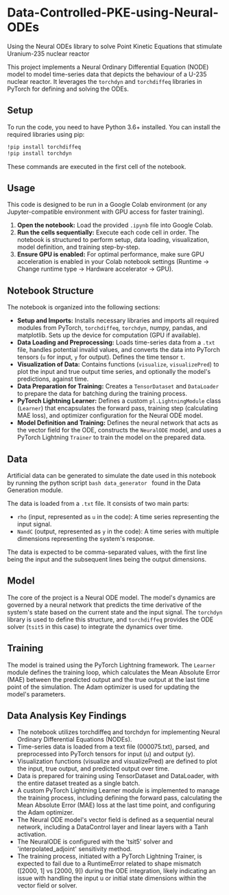 # Data-Controlled-PKE-using-Neural-ODEs
Using the Neural ODEs library to solve Point Kinetic Equations that stimulate Uranium-235 nuclear reactor

This project implements a Neural Ordinary Differential Equation (NODE) model to model time-series data that depicts the behaviour of a U-235 nuclear reactor. It leverages the `torchdyn` and `torchdiffeq` libraries in PyTorch for defining and solving the ODEs.

## Setup

To run the code, you need to have Python 3.6+ installed. You can install the required libraries using pip:

```bash
!pip install torchdiffeq
!pip install torchdyn
```

These commands are executed in the first cell of the notebook.

## Usage

This code is designed to be run in a Google Colab environment (or any Jupyter-compatible environment with GPU access for faster training).

1.  **Open the notebook:** Load the provided `.ipynb` file into Google Colab.
2.  **Run the cells sequentially:** Execute each code cell in order. The notebook is structured to perform setup, data loading, visualization, model definition, and training step-by-step.
3.  **Ensure GPU is enabled:** For optimal performance, make sure GPU acceleration is enabled in your Colab notebook settings (Runtime -> Change runtime type -> Hardware accelerator -> GPU).

## Notebook Structure

The notebook is organized into the following sections:

-   **Setup and Imports:** Installs necessary libraries and imports all required modules from PyTorch, `torchdiffeq`, `torchdyn`, numpy, pandas, and matplotlib. Sets up the device for computation (GPU if available).
-   **Data Loading and Preprocessing:** Loads time-series data from a `.txt` file, handles potential invalid values, and converts the data into PyTorch tensors (`u` for input, `y` for output). Defines the time tensor `t`.
-   **Visualization of Data:** Contains functions (`visualize`, `visualizePred`) to plot the input and true output time series, and optionally the model's predictions, against time.
-   **Data Preparation for Training:** Creates a `TensorDataset` and `DataLoader` to prepare the data for batching during the training process.
-   **PyTorch Lightning Learner:** Defines a custom `pl.LightningModule` class (`Learner`) that encapsulates the forward pass, training step (calculating MAE loss), and optimizer configuration for the Neural ODE model.
-   **Model Definition and Training:** Defines the neural network that acts as the vector field for the ODE, constructs the `NeuralODE` model, and uses a PyTorch Lightning `Trainer` to train the model on the prepared data.

## Data

Artificial data can be generated to simulate the date used in this notebook by running the python script ```bash data_generator ``` found in the Data Generation module.

The data is loaded from a `.txt` file. It consists of two main parts:
-   `rho` (input, represented as `u` in the code): A time series representing the input signal.
-   `NandC` (output, represented as `y` in the code): A time series with multiple dimensions representing the system's response.

The data is expected to be comma-separated values, with the first line being the input and the subsequent lines being the output dimensions.

## Model

The core of the project is a Neural ODE model. The model's dynamics are governed by a neural network that predicts the time derivative of the system's state based on the current state and the input signal. The `torchdyn` library is used to define this structure, and `torchdiffeq` provides the ODE solver (`tsit5` in this case) to integrate the dynamics over time.

## Training

The model is trained using the PyTorch Lightning framework. The `Learner` module defines the training loop, which calculates the Mean Absolute Error (MAE) between the predicted output and the true output at the last time point of the simulation. The Adam optimizer is used for updating the model's parameters.

## Data Analysis Key Findings
- The notebook utilizes torchdiffeq and torchdyn for implementing Neural Ordinary Differential Equations (NODEs).
- Time-series data is loaded from a text file (000075.txt), parsed, and preprocessed into PyTorch tensors for input (u) and output (y).
- Visualization functions (visualize and visualizePred) are defined to plot the input, true output, and predicted output over time.
- Data is prepared for training using TensorDataset and DataLoader, with the entire dataset treated as a single batch.
- A custom PyTorch Lightning Learner module is implemented to manage the training process, including defining the forward pass, calculating the Mean Absolute Error (MAE) loss at the last time point, and configuring the Adam optimizer.
- The Neural ODE model's vector field is defined as a sequential neural network, including a DataControl layer and linear layers with a Tanh activation.
- The NeuralODE is configured with the 'tsit5' solver and 'interpolated_adjoint' sensitivity method.
- The training process, initiated with a PyTorch Lightning Trainer, is expected to fail due to a RuntimeError related to shape mismatch ([2000, 1] vs [2000, 9]) during the ODE integration, likely indicating an issue with handling the input u or initial state dimensions within the vector field or solver.
